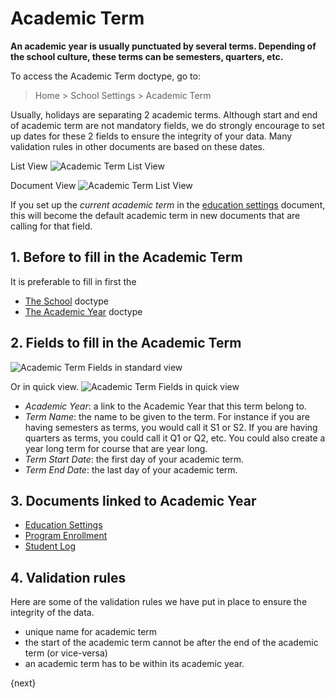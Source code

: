 <!-- add-breadcrumbs -->
# Academic Term

**An academic year is usually punctuated by several terms.  Depending of the school culture, these terms can be semesters, quarters, etc.**

To access the Academic Term doctype, go to:

> Home > School Settings > Academic Term

Usually, holidays are separating 2 academic terms.  Although start and end of academic term are not mandatory fields, we do strongly encourage to set up dates for these 2 fields to ensure the integrity of your data.  Many validation rules in other documents are based on these dates.  

List View
 ![Academic Term List View](/docs/assets/img/school-settings/academic-term-listview.png)

Document View
![Academic Term List View](/docs/assets/img/school-settings/academic-term-docview.png)

If you set up the *current academic term* in the [education settings](/docs/user/manual/en/education-settings/education-settings) document, this will become the default academic term in new documents that are calling for that field.

## 1. Before to fill in the Academic Term
It is preferable to fill in first the

* [The School](/docs/user/manual/en/education-settings/01_school) doctype
* [The Academic Year](/docs/user/manual/en/education-settings/02_academic-year) doctype

## 2. Fields to fill in the Academic Term  

![Academic Term Fields in standard view](/docs/assets/img/school-settings/academic-term-fields.png)

Or in quick view.
![Academic Term Fields in quick view](/docs/assets/img/school-settings/academic-term-fields-2.png)

* *Academic Year*: a link to the Academic Year that this term belong to.
* *Term Name*: the name to be given to the term.  For instance if you are having semesters as terms, you would call it S1 or S2.  If you are having quarters as terms, you could call it Q1 or Q2, etc.  You could also create a year long term for course that are year long.  
* *Term Start Date*: the first day of your academic term.
* *Term End Date*: the last day of your academic term.

## 3. Documents linked to Academic Year

* [Education Settings](/docs/user/manual/en/education-settings/education-settings)
* [Program Enrollment](/docs/user/manual/en/schedule/program-enrollment)
* [Student Log](/docs/user/manual/en/student/student-log)

## 4. Validation rules
Here are some of the validation rules we have put in place to ensure the integrity of the data.

* unique name for academic term
* the start of the academic term cannot be after the end of the academic term (or vice-versa)
* an academic term has to be within its academic year.


{next}
